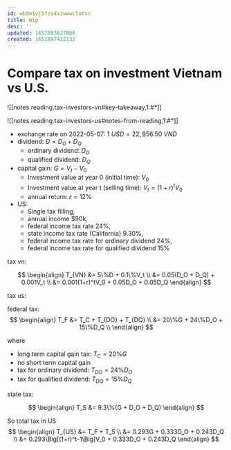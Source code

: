 ```yaml
---
id: wb9m1vj5fzs4xzwwwclutvc
title: Wip
desc: ''
updated: 1651893627866
created: 1651887422132
---
```

# Compare tax on investment Vietnam vs U.S.


![[notes.reading.tax-investors-vn#key-takeaway,1:#*]]

![[notes.reading.tax-investors-us#notes-from-reading,1:#*]]

- exchange rate on 2022-05-07: $1\ USD = 22,956.50\ VND$
- dividend: $D = D_O + D_Q$
    - ordinary dividend: $D_O$
    - qualified dividend: $D_Q$
- capital gain: $G = V_t-V_0$
    - Investment value at year 0 (initial time): $V_0$
    - Investment value at year t (selling time): $V_t=(1+r)^tV_0$
    - annual return: $r = 12\%$
- US: 
    - Single tax filling, 
    - annual income $90k, 
    - federal income tax rate 24%, 
    - state income tax rate (California) 9.30%, 
    - federal income tax rate for ordinary dividend 24%, 
    - federal income tax rate for qualified dividend 15%

tax vn: 

$$
\begin{align}
T_{VN} &= 5\%D + 0.1\%V_t \\ 
&= 0.05(D_O + D_Q) + 0.001V_t \\
&= 0.001(1+r)^tV_0 + 0.05D_O + 0.05D_Q
\end{align}
$$

tax us:

federal tax: 
$$
\begin{align}
T_F &= T_C + T_{DO} + T_{DQ} \\
&= 20\%G + 24\%D_O + 15\%D_Q \\
\end{align}
$$

where
- long term capital gain tax: $T_C = 20\%G$
- no short term capital gain
- tax for ordinary dividend: $T_{DO} = 24\%D_O$
- tax for qualified dividend: $T_{DQ} = 15\%D_Q$

state tax: 

$$
\begin{align}
T_S &= 9.3\%(G + D_O + D_Q)
\end{align}
$$

So total tax in US
$$
\begin{align} 
T_{US} &= T_F + T_S \\
&= 0.293G + 0.333D_O + 0.243D_Q \\
&= 0.293\Big[(1+r)^t-1\Big]V_0 + 0.333D_O + 0.243D_Q
\end{align}
$$
